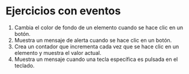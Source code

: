 # Ejercicios con eventos

1. Cambia el color de fondo de un elemento cuando se hace clic en un botón.
2. Muestra un mensaje de alerta cuando se hace clic en un botón.
3. Crea un contador que incrementa cada vez que se hace clic en un elemento y muestra el valor actual.
4. Muestra un mensaje cuando una tecla específica es pulsada en el teclado.

